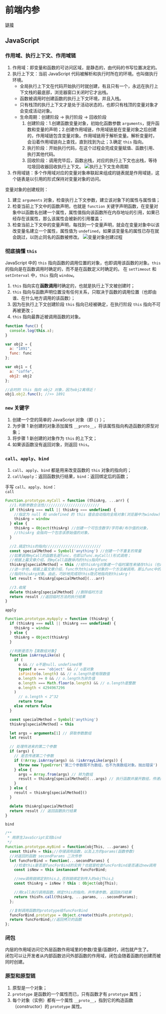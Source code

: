 # 前端内参

[链接](https://coffe1891.gitbook.io)

## JavaScript

### 作用域、执行上下文、作用域链

1. 作用域：即变量和函数的可访问区域，是静态的，由代码的书写位置决定的。
2. 执行上下文：当前 JavaScript 代码被解析和执行时所在的环境。也叫做执行环境。
   - 全局执行上下文在代码开始执行时就创建，有且只有一个，永远在执行上下文栈的最底部，浏览器窗口关闭时它才出栈。
   - 函数被调用时创建函数的执行上下文环境，并且入栈。
   - 只有栈顶的执行上下文才是处于活动状态的，也即只有栈顶的变量对象才会变成活动对象。
   - 生命周期：创建阶段 -> 执行阶段 -> 回收阶段
      1. 创建阶段：1.创建函数变量对象，初始化函数参数 `arguments`，提升函数和变量的声明；2.创建作用域链，作用域链是在变量对象之后创建的，作用域链包含变量对象。作用域链用于解析变量。解析变量时，会沿着作用域链向上查找，直到找到为止；3.确定 `this` 指向。
      2. 执行阶段：开始执行代码，在这个过程会完成变量赋值、函数引用、执行其他代码。
      3. 回收阶段：调用完毕后，函数出栈，对应的执行上下文也出栈，等待垃圾回收器回收执行上下文。
      ![执行上下文生命周期](https://842336892-files.gitbook.io/~/files/v0/b/gitbook-legacy-files/o/assets%2F-LnlixiOMXyluGpXDGGs%2F-LqLCBGNylDxtDnv_Moa%2F-LqLEaykBwa7yCbVyBwY%2Fimage.png?alt=media&token=262dcbd0-f762-4cf1-a720-7536b4baf078)
3. 作用域链：多个作用域对应的变量对象串联起来组成的链表就是作用域链，这个链表是以引用的形式保持对变量对象的访问。

变量对象的创建规则：
1. 建立 `arguments` 对象，检查执行上下文参数，建立该对象下的属性与属性值；
2. 检查当前上下文中的函数声明，也就是 `function` 关键字声明函数，在变量对象中以函数名创建一个属性，属性值指向该函数所在内存地址的引用，如果已经存在该属性，那么该属性会被新的引用覆盖；
3. 检查当前上下文中的变量声明，每找到一个变量声明，就会在变量对象中以该改变量名建立一个属性，属性值为 `undefined`，如果该变量名的属性已存在就会跳过，以防止同名的函数被修改。 
![变量对象创建过程](https://842336892-files.gitbook.io/~/files/v0/b/gitbook-legacy-files/o/assets%2F-LnlixiOMXyluGpXDGGs%2F-LozJhH36YCqZbPseqUT%2F-LozNd-LWuebcjSUP2f_%2Fimage.png?alt=media&token=4266baf1-f24e-4818-a0c0-66ff9a77222f)

### 彻底搞懂 `this`

JavaScript 中的 `this` 指向函数的调用位置的对象，也即调用该函数的对象。`this` 的指向是在函数调用时确定的，而不是在函数定义时确定的。
在 `setTimeout` 和 `setInterval` 中，`this` 指向 `window`。
1. `this` 指向实在**函数调用**时确定的，也就是执行上下文被创建时；
2. `this` 指向与函数声明位置没有任何关系，只取决于函数的调用位置（也即由谁、在什么地方调用的该函数）；
3. 因为在执行上下文创建阶段 `this` 指向已经被确定，在执行阶段 `this` 指向不可再被更改；
4. `this` 指向最靠近被调用函数的对象。
```js
function func() {
  console.log(this.a);
}

var obj2 = {
  a: "1891",
  func: func
};

var obj1 = {
  a: "coffe",
  obj2: obj2
};

//此时的 this 指向 obj2 对象，因为obj2离得近！
obj1.obj2.func(); //>> 1891
```


### `new` 关键字

1. 创建一个空的简单的 JavaScript 对象（即 `{}` ）；
2. 为步骤 1 新创建的对象添加属性 `__proto__`，将该属性指向构造函数的原型对象；
3. 将步骤 1 新创建的对象作为 `this` 的上下文；
4. 如果该函数没有返回对象，则返回 `this`。

### `call`、`apply`、`bind`

1. `call`、`apply`、`bind` 都是用来改变函数的 `this` 对象的指向的；
2. `call`/`apply`：返回函数执行结果，`bind`：返回绑定后的函数；

手写 `call`、`apply`、`bind`：  
`call`

```js
Function.prototype.myCall = function (thisArg, ...arr) {
  //1.判断参数合法性/////////////////////////
  if (thisArg === null || thisArg === undefined) {
    //指定为 null 和 undefined 的 this 值会自动指向全局对象(浏览器中为window)
    thisArg = window
  } else {
    thisArg = Object(thisArg) //创建一个可包含数字/字符串/布尔值的对象，
    //thisArg 会指向一个包含该原始值的对象。
  }

  //2.搞定this的指向/////////////////////////
  const specialMethod = Symbol('anything') //创建一个不重复的常量
  //如果调用myCall的函数名是func，也即以func.myCall()形式调用；
  //根据上篇文章介绍，则myCall函数体内的this指向func
  thisArg[specialMethod] = this //给thisArg对象建一个临时属性来储存this（也即func函数）
  //进一步地，根据上篇文章介绍，func作为thisArg对象的一个方法被调用，那么func中的this便
  //指向thisArg对象。由此，巧妙地完成将this隐式地指向到thisArg！
  let result = thisArg[specialMethod](...arr)

  //3.收尾
  delete thisArg[specialMethod] //删除临时方法
  return result //返回临时方法的执行结果
}
```

`apply`

```js
Function.prototype.myApply = function (thisArg) {
  if (thisArg === null || thisArg === undefined) {
    thisArg = window
  } else {
    thisArg = Object(thisArg)
  }

  //判断是否为【类数组对象】
  function isArrayLike(o) {
    if (
      o && // o不是null、undefined等
      typeof o === 'object' && // o是对象
      isFinite(o.length) && // o.length是有限数值
      o.length >= 0 && // o.length为非负值
      o.length === Math.floor(o.length) && // o.length是整数
      o.length < 4294967296
    )
      // o.length < 2^32
      return true
    else return false
  }

  const specialMethod = Symbol('anything')
  thisArg[specialMethod] = this

  let args = arguments[1] // 获取参数数组
  let result

  // 处理传进来的第二个参数
  if (args) {
    // 是否传递第二个参数
    if (!Array.isArray(args) && !isArrayLike(args)) {
      throw new TypeError('第二个参数既不为数组，也不为类数组对象。抛出错误')
    } else {
      args = Array.from(args) // 转为数组
      result = thisArg[specialMethod](...args) // 执行函数并展开数组，传递函数参数
    }
  } else {
    result = thisArg[specialMethod]()
  }

  delete thisArg[specialMethod]
  return result // 返回函数执行结果
}
```

`bind`

```js
/**
 * 用原生JavaScript实现bind
 */
Function.prototype.myBind = function(objThis, ...params) {
  const thisFn = this;//存储调用函数，以及上方的params(函数参数)
  //对返回的函数 secondParams 二次传参
  let funcForBind = function(...secondParams) {
    //检查this是否是funcForBind的实例？也就是检查funcForBind是否通过new调用
    const isNew = this instanceof funcForBind;

    //new调用就绑定到this上,否则就绑定到传入的objThis上
    const thisArg = isNew ? this : Object(objThis);

    //用call执行调用函数，绑定this的指向，并传递参数。返回执行结果
    return thisFn.call(thisArg, ...params, ...secondParams);
  };

  //复制调用函数的prototype给funcForBind
  funcForBind.prototype = Object.create(thisFn.prototype);
  return funcForBind;//返回拷贝的函数
};
```

### 闭包

内层的作用域访问它外层函数作用域里的参数/变量/函数时，闭包就产生了。  
闭包可以让开发者从内部函数访问外部函数的作用域，闭包会随着函数的创建而被同时创建。

### 原型和原型链

1. 原型是一个对象；
2. `prototype` 是函数的一个属性而已，只有函数才有 `prototype` 属性；
3. 每个对象（实例）都有一个属性 `__proto__`，指到它的构造函数（constructor）的 `prototype` 属性。

